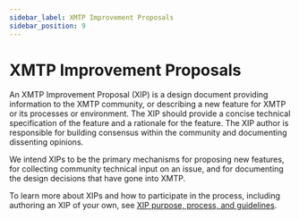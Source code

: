```yaml
---
sidebar_label: XMTP Improvement Proposals
sidebar_position: 9
---
```


# XMTP Improvement Proposals

An XMTP Improvement Proposal (XIP) is a design document providing information to the XMTP community, or describing a new feature for XMTP or its processes or environment. The XIP should provide a concise technical specification of the feature and a rationale for the feature. The XIP author is responsible for building consensus within the community and documenting dissenting opinions.

We intend XIPs to be the primary mechanisms for proposing new features, for collecting community technical input on an issue, and for documenting the design decisions that have gone into XMTP.

To learn more about XIPs and how to participate in the process, including authoring an XIP of your own, see [XIP purpose, process, and guidelines](https://github.com/xmtp/XIPs/blob/main/XIPs/xip-0-purpose-process.md).
